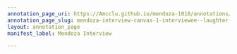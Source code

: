 ```yaml
---
annotation_page_uri: https://Amcclu.github.io/mendoza-1018/annotations/mendoza-interview-canvas-1-interviewee--laughter--tone-change--.json
annotation_page_slug: mendoza-interview-canvas-1-interviewee--laughter--tone-change--
layout: annotation_page
manifest_label: Mendoza Interview

---
```

